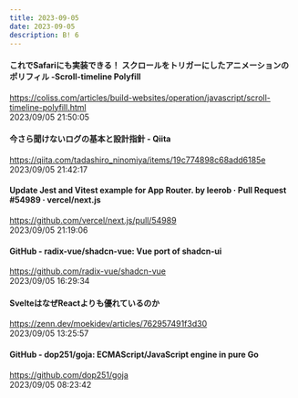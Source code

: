 ```yaml
---
title: 2023-09-05
date: 2023-09-05
description: B! 6
---
```


#### これでSafariにも実装できる！ スクロールをトリガーにしたアニメーションのポリフィル -Scroll-timeline Polyfill
https://coliss.com/articles/build-websites/operation/javascript/scroll-timeline-polyfill.html<br>
2023/09/05 21:50:05<br>


#### 今さら聞けないログの基本と設計指針 - Qiita
https://qiita.com/tadashiro_ninomiya/items/19c774898c68add6185e<br>
2023/09/05 21:42:17<br>


#### Update Jest and Vitest example for App Router. by leerob · Pull Request #54989 · vercel/next.js
https://github.com/vercel/next.js/pull/54989<br>
2023/09/05 21:19:06<br>


#### GitHub - radix-vue/shadcn-vue: Vue port of shadcn-ui
https://github.com/radix-vue/shadcn-vue<br>
2023/09/05 16:29:34<br>


#### SvelteはなぜReactよりも優れているのか
https://zenn.dev/moekidev/articles/762957491f3d30<br>
2023/09/05 13:25:57<br>


#### GitHub - dop251/goja: ECMAScript/JavaScript engine in pure Go
https://github.com/dop251/goja<br>
2023/09/05 08:23:42<br>


